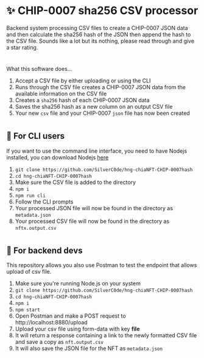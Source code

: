 # ✨ CHIP-0007 sha256 CSV processor
Backend system processing CSV files to create a CHIP-0007 JSON data and then calculate the sha256 hash of the JSON then append the hash to the CSV file.
Sounds like a lot but its nothing, please read through and give a star rating.

#

What this software does...
1. Accept a CSV file by either uploading or using the CLI
2. Runs through the CSV file creates a CHIP-0007 JSON data from the available information on the CSV file
3. Creates a `sha256` hash of each CHIP-0007 JSON data
4. Saves the sha256 hash as a new column on an output CSV file
5. Your new `csv` file and your CHIP-0007 `json` file has now been created


#
## 🧙 For CLI users


If you want to use the command line interface, you need to have Nodejs installed, you can download Nodejs [here](https://nodejs.org/en/download/)

1. ``git clone https://github.com/SilverC0de/hng-chiaNFT-CHIP-0007hash``
2. ``cd hng-chiaNFT-CHIP-0007hash``
3. Make sure the CSV file is added to the directory
4. ``npm i``
5. ``npm run cli``
6. Follow the CLI prompts
7. Your processed JSON file will now be found in the directory as `metadata.json`
8. Your processed CSV file will now be found in the directory as `nftx.output.csv`


#
## 🥷 For backend devs

This repository allows you also use Postman to test the endpoint that allows upload of csv file.

1. Make sure you're running Node.js on your system
2. ``git clone https://github.com/SilverC0de/hng-chiaNFT-CHIP-0007hash``
3. ``cd hng-chiaNFT-CHIP-0007hash``
4. ``npm i``
5. ``npm start``
6. Open Postman and make a POST request to http://localhost:8880/upload 
7. Upload your csv file using form-data with key **file**
8. It will return a response containing a link to the newly formatted CSV file and save a copy as `nft.output.csv`
9. It will also save the JSON file for the NFT as `metadata.json`